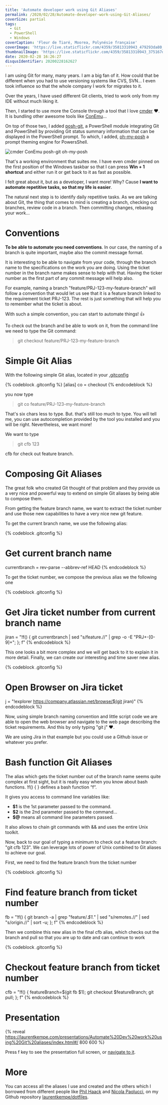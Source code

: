 ```yaml
---
title: 'Automate developer work using Git Aliases'
permalink: /2020/02/28/Automate-developer-work-using-Git-Aliases/
coverSize: partial
tags:
  - Git
  - PowerShell
  - Windows
coverCaption: 'Fleur de Tiaré, Moorea, Polynésie française'
coverImage: 'https://live.staticflickr.com/4359/35813310943_479293da80_h.jpg'
thumbnailImage: 'https://live.staticflickr.com/4359/35813310943_375167de07_q.jpg'
date: 2020-02-28 16:26:27
disqusIdentifier: 20200228162627
---
```

I am using Git for many, many years. I am a big fan of it. How could that be different when you had to use versioning systems like CVS, SVN... I even took influence so that the whole company I work for migrates to it.

Over the years, I have used different Git clients, tried to work only from my IDE without much liking it.

<!-- more -->

Then, I started to use more the Console through a tool that I love [cmder](https://cmder.net/) ❤. It is bundling other awesome tools like [ConEmu](https://conemu.github.io/)...

On top of those two, I added [posh-git](https://github.com/dahlbyk/posh-git), a PowerShell module integrating Git and PowerShell by providing Git status summary information that can be displayed in the PowerShell prompt. To which, I added, [oh-my-posh](https://github.com/JanDeDobbeleer/oh-my-posh) a prompt theming engine for PowersShell. 

![cmder ConEmu posh-git oh-my-posh](https://live.staticflickr.com/65535/49566323082_e1817988c2_c.jpg)

That's a working environment that suites me. I have even cmder pinned on the first position of the Windows taskbar so that I can press **Win + 1 shortcut** and either run it or get back to it as fast as possible.

I felt great about it, but as a developer, I want more! Why? Cause **I want to automate repetitive tasks, so that my life is easier**.

The natural next step is to identify daily repetitive tasks. As we are talking about Git, the thing that comes to mind is creating a branch, checking out branches, review code in a branch. Then committing changes, rebasing your work...

# Conventions

**To be able to automate you need conventions**. In our case, the naming of a branch is quite important, maybe also the commit message format.

It is interesting to be able to navigate from your code, through the branch name to the specifications on the work you are doing. Using the ticket number in the branch name makes sense to help with that. Having the ticker number as the first part of any commit message will help also.

For example, naming a branch "feature/PRJ-123-my-feature-branch" will follow a convention that would let us see that it is a feature branch linked to the requirement ticket PRJ-123. The rest is just something that will help you to remember what the ticket is about.

With such a simple convention, you can start to automate things! 👍

To check out the branch and be able to work on it, from the command line we need to type the Git command:

> git checkout feature/PRJ-123-my-feature-branch

# Simple Git Alias

With the following simple Git alias, located in your [.gitconfig](https://git-scm.com/docs/git-config)

{% codeblock .gitconfig %}
[alias]
co = checkout
{% endcodeblock %}

you now type

> git co feature/PRJ-123-my-feature-branch

That's six chars less to type. But. that's still too much to type. You will tell me, you can use autocompletion provided by the tool you installed and you will be right. Nevertheless, we want more!

We want to type

> git cfb 123

cfb for check out feature branch.

# Composing Git Aliases

The great folk who created Git thought of that problem and they provide us a very nice and powerful way to extend on simple Git aliases by being able to compose them.

From getting the feature branch name, we want to extract the ticket number and use those new capabilities to have a very nice new git feature.

To get the current branch name, we use the following alias:

{% codeblock .gitconfig %}
# Get current branch name
currentbranch = rev-parse --abbrev-ref HEAD
{% endcodeblock %}

To get the ticket number, we compose the previous alias we the following one

{% codeblock .gitconfig %}
# Get Jira ticket number from current branch name
jiran = "!f() { git currentbranch |
                sed "s/feature.//" |
                grep -o -E "PRJ+-[0-9]+";
              }; f"
{% endcodeblock %}

This one looks a bit more complex and we will get back to it to explain it in more detail. Finally, we can create our interesting and time saver new alias.

{% codeblock .gitconfig %}
# Open Browser on Jira ticket
j = "!explorer https://company.atlassian.net/browse/$(git jiran)"
{% endcodeblock %}

Now, using simple branch naming convention and little script code we are able to open the web browser and navigate to the web page describing the ticket requirements. And this by only typing "git j" ❤.

We are using Jira in that example but you could use a Github issue or whatever you prefer.

# Bash function Git Aliases

The alias which gets the ticket number out of the branch name seems quite complex at first sight, but it is really easy when you know about bash functions. !f() { } defines a bash function “f“.

It gives you access to command line variables like:

* **$1** is the 1st parameter passed to the command.
* **$2** is the 2nd parameter passed to the command...
* **$@** means all command line parameters passed.

It also allows to chain git commands with && and uses the entire Unix toolkit.

Now, back to our goal of typing a minimum to check out a feature branch: "git cfb 123".
We can leverage lots of power of Unix combined to Git aliases to achieve our goal.

First, we need to find the feature branch from the ticket number

{% codeblock .gitconfig %}
# Find feature branch from ticket number
fb = "!f() { git branch -a |
             grep "feature/.*$1.*" |
             sed "s/remotes.//" |
             sed "s/origin.//" |
             sort -u;
           }; f"
{% endcodeblock %}


Then we combine this new alias in the final cfb alias, which checks out the branch and pull so that you are up to date and can continue to work

{% codeblock .gitconfig %}
# Checkout feature branch from ticket number
cfb = "!f() { featureBranch=$(git fb $1);
              git checkout $featureBranch;
              git pull;
            }; f"
{% endcodeblock %}

# Presentation

{% reveal https://laurentkempe.com/presentations/Automate%20Dev%20work%20using%20Git%20aliases/index.html#/ 800 600 %}

Press f key to see the presentation full screen, or [navigate to it](https://laurentkempe.com/presentations/Automate%20Dev%20work%20using%20Git%20aliases/index.html#/).

# More

You can access all the aliases I use and created and the others which I borrowed from different people like [Phil Haack](https://haacked.com/archive/2014/07/28/github-flow-aliases/) and [Nicola Paolucci](https://www.atlassian.com/blog/git/advanced-git-aliases), on my Github repository [laurentkempe/dotfiles](https://github.com/laurentkempe/dotfiles/blob/master/git/.gitconfig.aliases#L13).

<p></p>
<?# githubCard user=laurentkempe repo=dotfiles align=left /?>
